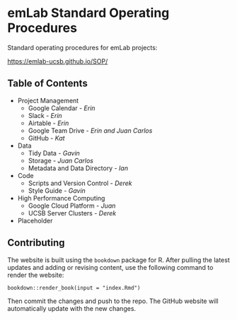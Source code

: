 # emLab Standard Operating Procedures

Standard operating procedures for emLab projects:

<https://emlab-ucsb.github.io/SOP/>


## Table of Contents

* Project Management  
    + Google Calendar - *Erin*
    + Slack - *Erin*
    + Airtable - *Erin*
    + Google Team Drive - *Erin and Juan Carlos*
    + GitHub - *Kat*
* Data
    + Tidy Data - *Gavin*
    + Storage - *Juan Carlos*
    + Metadata and Data Directory - *Ian*
* Code
    + Scripts and Version Control - *Derek*
    + Style Guide - *Gavin*
* High Performance Computing
    + Google Cloud Platform - *Juan*
    + UCSB Server Clusters - *Derek*
* Placeholder


## Contributing

The website is built using the `bookdown` package for R. After pulling the latest updates and adding or revising content, use the following command to render the website:

`bookdown::render_book(input = "index.Rmd")`

Then commit the changes and push to the repo. The GitHub website will automatically update with the new changes.
